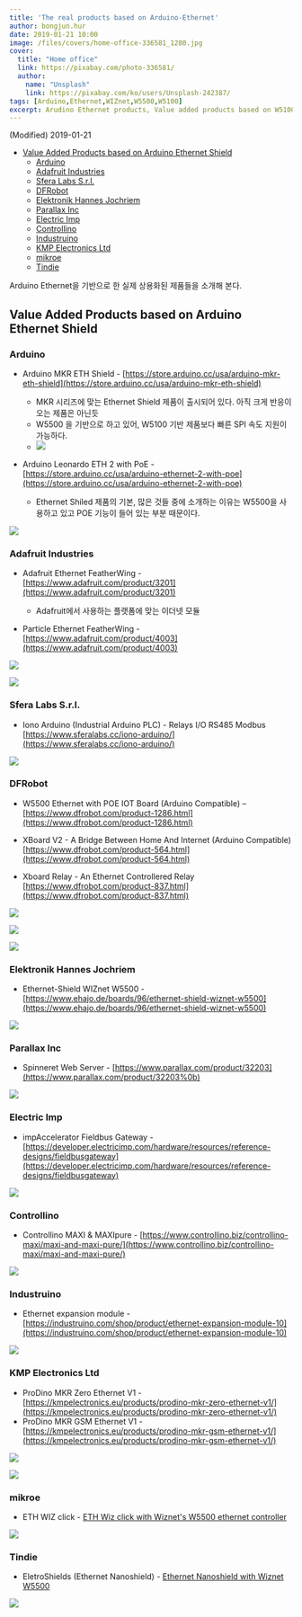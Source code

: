 ```yaml
---
title: 'The real products based on Arduino-Ethernet'
author: bongjun.hur
date: 2019-01-21 10:00
image: /files/covers/home-office-336581_1280.jpg
cover:
  title: "Home office"
  link: https://pixabay.com/photo-336581/
  author:
    name: "Unsplash"
    link: https://pixabay.com/ko/users/Unsplash-242387/
tags: [Arduino,Ethernet,WIZnet,W5500,W5100]
excerpt: Arudino Ethernet products, Value added products based on W5100, W5500
---
```


(Modified) 2019-01-21
<!-- TOC -->

- [Value Added Products based on Arduino Ethernet Shield](#value-added-products-based-on-arduino-ethernet-shield)
    - [Arduino](#arduino)
    - [Adafruit Industries](#adafruit-industries)
    - [Sfera Labs S.r.l.](#sfera-labs-srl)
    - [DFRobot](#dfrobot)
    - [Elektronik Hannes Jochriem](#elektronik-hannes-jochriem)
    - [Parallax Inc](#parallax-inc)
    - [Electric Imp](#electric-imp)
    - [Controllino](#controllino)
    - [Industruino](#industruino)
    - [KMP Electronics Ltd](#kmp-electronics-ltd)
    - [mikroe](#mikroe)
    - [Tindie](#tindie)

<!-- /TOC -->

Arduino Ethernet을 기반으로 한 실제 상용화된 제품들을 소개해 본다.

## Value Added Products based on Arduino Ethernet Shield

### Arduino
*   Arduino MKR ETH Shield - [https://store.arduino.cc/usa/arduino-mkr-eth-shield](https://store.arduino.cc/usa/arduino-mkr-eth-shield)
    - MKR 시리즈에 맞는 Ethernet Shield 제품이 출시되어 있다. 아직 크게 반응이 오는 제품은 아닌듯
    - W5500 을 기반으로 하고 있어, W5100 기반 제품보다 빠른 SPI 속도 지원이 가능하다.
    - ![](https://66.media.tumblr.com/cb0c774c3ad00137132e32a0b09558a3/tumblr_inline_plpy4ceGgo1vss9ba_540.png)

*   Arduino Leonardo ETH 2 with PoE - [https://store.arduino.cc/usa/arduino-ethernet-2-with-poe](https://store.arduino.cc/usa/arduino-ethernet-2-with-poe)
    - Ethernet Shiled 제품의 기본, 많은 것들 중에 소개하는 이유는 W5500을 사용하고 있고 POE 기능이 들어 있는 부분 때문이다.

![](https://66.media.tumblr.com/1760688b044765cb44c5b3a54d347adf/tumblr_inline_plpy4uod3M1vss9ba_540.png)

### Adafruit Industries

*   Adafruit Ethernet FeatherWing - [https://www.adafruit.com/product/3201](https://www.adafruit.com/product/3201)
    - Adafruit에서 사용하는 플랫폼에 맞는 이더넷 모듈

*   Particle Ethernet FeatherWing - [https://www.adafruit.com/product/4003](https://www.adafruit.com/product/4003)

![](https://66.media.tumblr.com/fac22ca2003992d7ff6f9383c1ceb64f/tumblr_inline_plpy62nt2I1vss9ba_540.png)

![](https://66.media.tumblr.com/bd529f7fd5c34c2814f842561c71958b/tumblr_inline_plpy6hgHOq1vss9ba_540.png)

### Sfera Labs S.r.l.
*   Iono Arduino (Industrial Arduino PLC) - Relays I/O RS485 Modbus [https://www.sferalabs.cc/iono-arduino/](https://www.sferalabs.cc/iono-arduino/)

![](https://66.media.tumblr.com/a97ac4d49eee20fc091c40aa203a2167/tumblr_inline_plpy7fdbMa1vss9ba_540.png)

### DFRobot
*   W5500 Ethernet with POE IOT Board (Arduino Compatible) – [https://www.dfrobot.com/product-1286.html](https://www.dfrobot.com/product-1286.html)

*   XBoard V2 - A Bridge Between Home And Internet (Arduino Compatible) [https://www.dfrobot.com/product-564.html](https://www.dfrobot.com/product-564.html)

*   Xboard Relay - An Ethernet Controllered Relay [https://www.dfrobot.com/product-837.html](https://www.dfrobot.com/product-837.html)

![](https://66.media.tumblr.com/38282b5a893f1acb22ad5fb20b897009/tumblr_inline_plpy81GL0L1vss9ba_540.png)

![](https://66.media.tumblr.com/d307c3be3dd24e92b9b52e5c2772a302/tumblr_inline_plpy8a5C4G1vss9ba_540.png)

![](https://66.media.tumblr.com/ed49ca2ec666a71fb5da3ac492389061/tumblr_inline_plpy8zAmRA1vss9ba_540.png)

### Elektronik Hannes Jochriem
*   Ethernet-Shield WIZnet W5500 - [https://www.ehajo.de/boards/96/ethernet-shield-wiznet-w5500](https://www.ehajo.de/boards/96/ethernet-shield-wiznet-w5500)

![](https://66.media.tumblr.com/dae1c64ed785175bb47e1466e3f28a37/tumblr_inline_plpy9dfDzt1vss9ba_540.png)

### Parallax Inc
*   Spinneret Web Server - [https://www.parallax.com/product/32203](https://www.parallax.com/product/32203%0b)

![](https://66.media.tumblr.com/a17e43361333dcb1c47cd5164f854595/tumblr_inline_plpy9ux8Zo1vss9ba_540.png)

### Electric Imp
*   impAccelerator Fieldbus Gateway - [https://developer.electricimp.com/hardware/resources/reference-designs/fieldbusgateway](https://developer.electricimp.com/hardware/resources/reference-designs/fieldbusgateway)

![](https://66.media.tumblr.com/182e051f811c1dd9cd6003976ab42eef/tumblr_inline_plpyabix6X1vss9ba_540.png)

### Controllino
*   Controllino MAXI &amp; MAXIpure - [https://www.controllino.biz/controllino-maxi/maxi-and-maxi-pure/](https://www.controllino.biz/controllino-maxi/maxi-and-maxi-pure/)

![](https://66.media.tumblr.com/958a47695b03167172207e44b155907b/tumblr_inline_plpyb3wBc31vss9ba_540.png)

### Industruino
*   Ethernet expansion module - [https://industruino.com/shop/product/ethernet-expansion-module-10](https://industruino.com/shop/product/ethernet-expansion-module-10)

![](https://66.media.tumblr.com/87cb725d7a7b1f7e81c2df340400467b/tumblr_inline_plpybhMVXC1vss9ba_540.png)

### KMP Electronics Ltd
*   ProDino MKR Zero Ethernet V1 - [https://kmpelectronics.eu/products/prodino-mkr-zero-ethernet-v1/](https://kmpelectronics.eu/products/prodino-mkr-zero-ethernet-v1/)
*   ProDino MKR GSM Ethernet V1 - [https://kmpelectronics.eu/products/prodino-mkr-gsm-ethernet-v1/](https://kmpelectronics.eu/products/prodino-mkr-gsm-ethernet-v1/)

![](https://66.media.tumblr.com/2280af0cf068bb4b94a8011b4ae132fc/tumblr_inline_plpybsGflQ1vss9ba_540.png)

![](https://66.media.tumblr.com/90fc8503a4abbb5f0c25070942b8ad89/tumblr_inline_plpyc4RXaA1vss9ba_540.png)

### mikroe
*   ETH WIZ click - [ETH Wiz click with Wiznet's W5500 ethernet controller](https://www.mikroe.com/eth-wiz-click)

![](https://66.media.tumblr.com/5ca569223b93b7acb0faa5af07a32a23/tumblr_inline_plpycdwyPI1vss9ba_540.png)

### Tindie
*   EletroShields (Ethernet Nanoshield) - [Ethernet Nanoshield with Wiznet W5500](https://www.tindie.com/products/EletroShields/ethernet-nanoshield-wiznet-w5500/)

![](https://66.media.tumblr.com/a0fc84b716bd7b08f4b95661eccd0e5b/tumblr_inline_plpycoeu0U1vss9ba_540.png)

